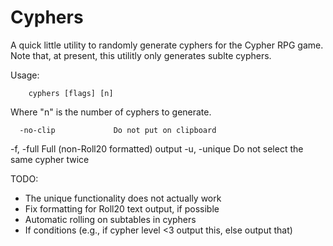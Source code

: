 # Cyphers
A quick little utility to randomly generate cyphers for the Cypher RPG game.  Note that, at present,
this utilitly only generates sublte cyphers.

Usage:

        cyphers [flags] [n]

Where "n" is the number of cyphers to generate.

      -no-clip             Do not put on clipboard
  -f, -full                Full (non-Roll20 formatted) output
  -u, -unique              Do not select the same cypher twice
  

TODO:
  * The unique functionality does not actually work
  * Fix formatting for Roll20 text output, if possible
  * Automatic rolling on subtables in cyphers
  * If conditions (e.g., if cypher level <3 output this, else output that)

